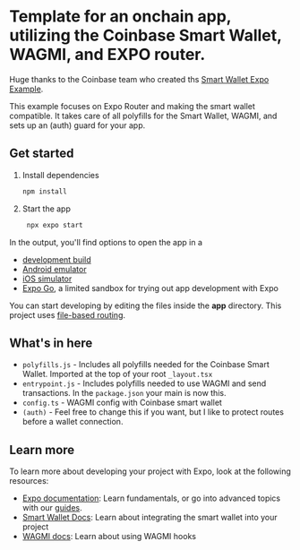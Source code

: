 # Template for an onchain app, utilizing the Coinbase Smart Wallet, WAGMI, and EXPO router.

Huge thanks to the Coinbase team who created ths [Smart Wallet Expo Example](https://github.com/MobileWalletProtocol/smart-wallet-expo-example).

This example focuses on Expo Router and making the smart wallet compatible. It takes care of all polyfills for the Smart Wallet, WAGMI, and sets up an (auth) guard for your app.

## Get started

1. Install dependencies

   ```bash
   npm install
   ```

2. Start the app

   ```bash
    npx expo start
   ```

In the output, you'll find options to open the app in a

- [development build](https://docs.expo.dev/develop/development-builds/introduction/)
- [Android emulator](https://docs.expo.dev/workflow/android-studio-emulator/)
- [iOS simulator](https://docs.expo.dev/workflow/ios-simulator/)
- [Expo Go](https://expo.dev/go), a limited sandbox for trying out app development with Expo

You can start developing by editing the files inside the **app** directory. This project uses [file-based routing](https://docs.expo.dev/router/introduction).

## What's in here

- `polyfills.js` - Includes all polyfills needed for the Coinbase Smart Wallet. Imported at the top of your root `_layout.tsx`
- `entrypoint.js` - Includes polyfills needed to use WAGMI and send transactions. In the `package.json` your main is now this.
- `config.ts` - WAGMI config with Coinbase smart wallet
- `(auth)` - Feel free to change this if you want, but I like to protect routes before a wallet connection.

## Learn more

To learn more about developing your project with Expo, look at the following resources:

- [Expo documentation](https://docs.expo.dev/): Learn fundamentals, or go into advanced topics with our [guides](https://docs.expo.dev/guides).
- [Smart Wallet Docs](https://www.smartwallet.dev/): Learn about integrating the smart wallet into your project
- [WAGMI docs](https://wagmi.sh/): Learn about using WAGMI hooks
